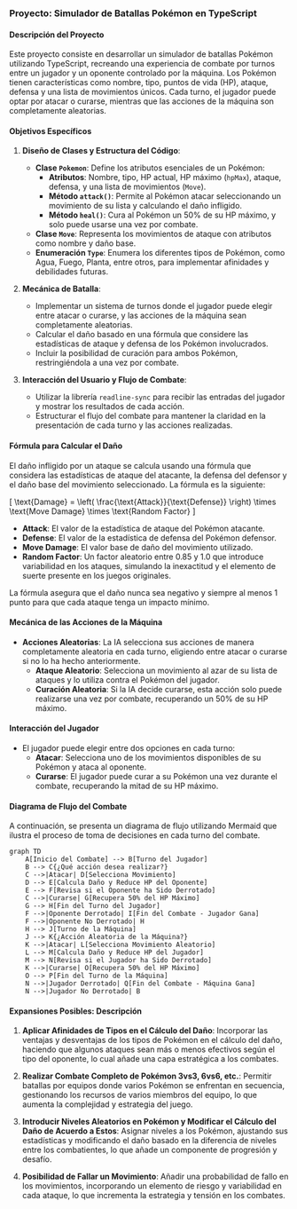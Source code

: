 ### Proyecto: **Simulador de Batallas Pokémon en TypeScript**

#### **Descripción del Proyecto**
Este proyecto consiste en desarrollar un simulador de batallas Pokémon utilizando TypeScript, recreando una experiencia de combate por turnos entre un jugador y un oponente controlado por la máquina. Los Pokémon tienen características como nombre, tipo, puntos de vida (HP), ataque, defensa y una lista de movimientos únicos. Cada turno, el jugador puede optar por atacar o curarse, mientras que las acciones de la máquina son completamente aleatorias.

#### **Objetivos Específicos**
1. **Diseño de Clases y Estructura del Código**:
   - **Clase `Pokemon`**: Define los atributos esenciales de un Pokémon:
     - **Atributos**: Nombre, tipo, HP actual, HP máximo (`hpMax`), ataque, defensa, y una lista de movimientos (`Move`).
     - **Método `attack()`**: Permite al Pokémon atacar seleccionando un movimiento de su lista y calculando el daño infligido.
     - **Método `heal()`**: Cura al Pokémon un 50% de su HP máximo, y solo puede usarse una vez por combate.
   - **Clase `Move`**: Representa los movimientos de ataque con atributos como nombre y daño base.
   - **Enumeración `Type`**: Enumera los diferentes tipos de Pokémon, como Agua, Fuego, Planta, entre otros, para implementar afinidades y debilidades futuras.

2. **Mecánica de Batalla**:
   - Implementar un sistema de turnos donde el jugador puede elegir entre atacar o curarse, y las acciones de la máquina sean completamente aleatorias.
   - Calcular el daño basado en una fórmula que considere las estadísticas de ataque y defensa de los Pokémon involucrados.
   - Incluir la posibilidad de curación para ambos Pokémon, restringiéndola a una vez por combate.

3. **Interacción del Usuario y Flujo de Combate**:
   - Utilizar la librería `readline-sync` para recibir las entradas del jugador y mostrar los resultados de cada acción.
   - Estructurar el flujo del combate para mantener la claridad en la presentación de cada turno y las acciones realizadas.

#### **Fórmula para Calcular el Daño**
El daño infligido por un ataque se calcula usando una fórmula que considera las estadísticas de ataque del atacante, la defensa del defensor y el daño base del movimiento seleccionado. La fórmula es la siguiente:

\[
\text{Damage} = \left( \frac{\text{Attack}}{\text{Defense}} \right) \times \text{Move Damage} \times \text{Random Factor}
\]

- **Attack**: El valor de la estadística de ataque del Pokémon atacante.
- **Defense**: El valor de la estadística de defensa del Pokémon defensor.
- **Move Damage**: El valor base de daño del movimiento utilizado.
- **Random Factor**: Un factor aleatorio entre 0.85 y 1.0 que introduce variabilidad en los ataques, simulando la inexactitud y el elemento de suerte presente en los juegos originales.

La fórmula asegura que el daño nunca sea negativo y siempre al menos 1 punto para que cada ataque tenga un impacto mínimo.

#### **Mecánica de las Acciones de la Máquina**
- **Acciones Aleatorias**: La IA selecciona sus acciones de manera completamente aleatoria en cada turno, eligiendo entre atacar o curarse si no lo ha hecho anteriormente.
  - **Ataque Aleatorio**: Selecciona un movimiento al azar de su lista de ataques y lo utiliza contra el Pokémon del jugador.
  - **Curación Aleatoria**: Si la IA decide curarse, esta acción solo puede realizarse una vez por combate, recuperando un 50% de su HP máximo.

#### **Interacción del Jugador**
- El jugador puede elegir entre dos opciones en cada turno:
  - **Atacar**: Selecciona uno de los movimientos disponibles de su Pokémon y ataca al oponente.
  - **Curarse**: El jugador puede curar a su Pokémon una vez durante el combate, recuperando la mitad de su HP máximo.

#### **Diagrama de Flujo del Combate**
A continuación, se presenta un diagrama de flujo utilizando Mermaid que ilustra el proceso de toma de decisiones en cada turno del combate.

```mermaid
graph TD
    A[Inicio del Combate] --> B[Turno del Jugador]
    B --> C{¿Qué acción desea realizar?}
    C -->|Atacar| D[Selecciona Movimiento]
    D --> E[Calcula Daño y Reduce HP del Oponente]
    E --> F[Revisa si el Oponente ha Sido Derrotado]
    C -->|Curarse| G[Recupera 50% del HP Máximo]
    G --> H[Fin del Turno del Jugador]
    F -->|Oponente Derrotado| I[Fin del Combate - Jugador Gana]
    F -->|Oponente No Derrotado| H
    H --> J[Turno de la Máquina]
    J --> K{¿Acción Aleatoria de la Máquina?}
    K -->|Atacar| L[Selecciona Movimiento Aleatorio]
    L --> M[Calcula Daño y Reduce HP del Jugador]
    M --> N[Revisa si el Jugador ha Sido Derrotado]
    K -->|Curarse| O[Recupera 50% del HP Máximo]
    O --> P[Fin del Turno de la Máquina]
    N -->|Jugador Derrotado| Q[Fin del Combate - Máquina Gana]
    N -->|Jugador No Derrotado| B
```

#### **Expansiones Posibles: Descripción**

1. **Aplicar Afinidades de Tipos en el Cálculo del Daño**: 
   Incorporar las ventajas y desventajas de los tipos de Pokémon en el cálculo del daño, haciendo que algunos ataques sean más o menos efectivos según el tipo del oponente, lo cual añade una capa estratégica a los combates.

2. **Realizar Combate Completo de Pokémon 3vs3, 6vs6, etc.**: 
   Permitir batallas por equipos donde varios Pokémon se enfrentan en secuencia, gestionando los recursos de varios miembros del equipo, lo que aumenta la complejidad y estrategia del juego.

3. **Introducir Niveles Aleatorios en Pokémon y Modificar el Cálculo del Daño de Acuerdo a Estos**: 
   Asignar niveles a los Pokémon, ajustando sus estadísticas y modificando el daño basado en la diferencia de niveles entre los combatientes, lo que añade un componente de progresión y desafío.

4. **Posibilidad de Fallar un Movimiento**: 
   Añadir una probabilidad de fallo en los movimientos, incorporando un elemento de riesgo y variabilidad en cada ataque, lo que incrementa la estrategia y tensión en los combates.
